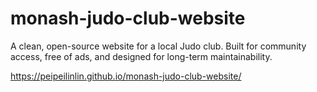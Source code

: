 # monash-judo-club-website
A clean, open-source website for a local Judo club. Built for community access, free of ads, and designed for long-term maintainability.


https://peipeilinlin.github.io/monash-judo-club-website/